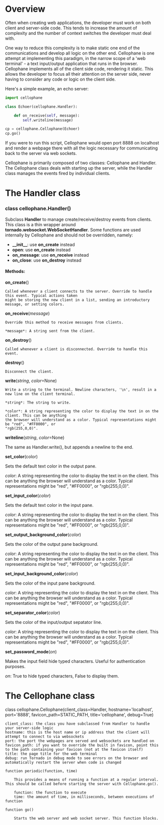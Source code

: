 Overview
========

Often when creating web applications, the developer must work on both client and server-side code. 
This tends to increase the amount of complexity and the number of context switches the developer must 
deal with.

One way to reduce this complexity is to make static one end of the communications and develop all 
logic on the other end. Cellophane is one attempt at implementing this paradigm, in the narrow scope 
of a 'web terminal' - a text input/output application that runs in the browser. Cellophane implements 
all of the client side code, rendering it static. This allows the developer to focus all their 
attention on the server side, never having to consider any code or logic on the client side.

Here's a simple example, an echo server:

```python
import cellophane

class Echoer(cellophane.Handler):

    def on_receive(self, message):
        self.writeline(message)

cp = cellophane.Cellophane(Echoer)
cp.go()
```

If you were to run this script, Cellophane would open port 8888 on localhost and render a webpage 
there with all the logic necessary for communicating back to the server via web sockets.

Cellophane is primarily composed of two classes: Cellophane and Handler. The Cellophane class deals 
with starting up the server, while the Handler class manages the events fired by individual clients. 


The Handler class
=================

### class cellophane.Handler()

Subclass **Handler** to manage create/receive/destroy events from clients. This class is a thin wrapper 
around **tornado.websocket.WebSocketHandler**. Some functions are used internally by Cellophane and 
should not be overridden, namely:

- **\_\_init\_\_**: use **on_create** instead
- **open**: use **on_create** instead
- **on_message**: use **on_receive** instead
- **on_close**: use **on_destroy** instead

#### Methods:

**on_create**()

    Called whenever a client connects to the server. Override to handle this event. Typical actions taken 
    might be storing the new client in a list, sending an introductory message, or setting colors.

**on_receive**(*message*)

    Override this method to receive messages from clients.
    
    *message*: A string sent from the client.

**on_destroy**()

    Called whenever a client is disconnected. Override to handle this event.

**destroy**()

    Disconnect the client.

**write**(*string*, *color*=None)

    Write a string to the terminal. Newline characters, '\n', result in a new line on the client terminal.
    
    *string*: The string to write.
    
    *color*: A string representing the color to display the text in on the client. This can be anything 
    the browser will understand as a color. Typical representations might be "red", "#FF0000", or 
    "rgb(255,0,0)".

**writeline**(*string*, *color*=None)

The same as Handler.write(), but appends a newline to the end.

**set_color**(color)

Sets the default text color in the output pane.

*color*: A string representing the color to display the text in on the client. This can be anything 
the browser will understand as a color. Typical representations might be "red", "#FF0000", or 
"rgb(255,0,0)".

**set_input_color**(*color*)

Sets the default text color in the input pane.

*color*: A string representing the color to display the text in on the client. This can be anything 
the browser will understand as a color. Typical representations might be "red", "#FF0000", or 
"rgb(255,0,0)".

**set_output_background_color**(*color*)

Sets the color of the output pane background.

*color*: A string representing the color to display the text in on the client. This can be anything 
the browser will understand as a color. Typical representations might be "red", "#FF0000", or 
"rgb(255,0,0)".

**set_input_background_color**(*color*)

Sets the color of the input pane background.

*color*: A string representing the color to display the text in on the client. This can be anything 
the browser will understand as a color. Typical representations might be "red", "#FF0000", or 
"rgb(255,0,0)".

**set_separator_color**(*color*)

Sets the color of the input/output sepatator line. 

*color*: A string representing the color to display the text in on the client. This can be anything 
the browser will understand as a color. Typical representations might be "red", "#FF0000", or 
"rgb(255,0,0)".

**set_password_mode**(*on*)

Makes the input field hide typed characters. Useful for authentication purposes.

*on*: True to hide typed characters, False to display them.
    

The Cellophane class
====================

class cellophane.Cellophane(client_class=Handler, hostname='localhost', 
                            port='8888', favicon_path=STATIC_PATH, 
                            title='cellophane', debug=True)
                            
    client_class: the class you have subclassed from Handler to handle your server-side logic
    hostname: this is the host name or ip address that the client will attempt to connect to via websockets
    port: the port the webpages are served and websockets are handled on
    favicon_path: if you want to override the built in favicon, point this to the path containing your favicon (not at the favicon itself)
    title: the page title for the web terminal
    debug: run Tornado in debug mode to see errors on the browser and automatically restart the server when code is changed        
    
    function periodic(function, time)
    
        This provides a means of running a function at a regular interval. This should be called before starting the server with Cellophane.go().
        
        function: the function to execute
        time: the amount of time, in milliseconds, between executions of function
        
    function go()
        
        Starts the web server and web socket server. This function blocks.

